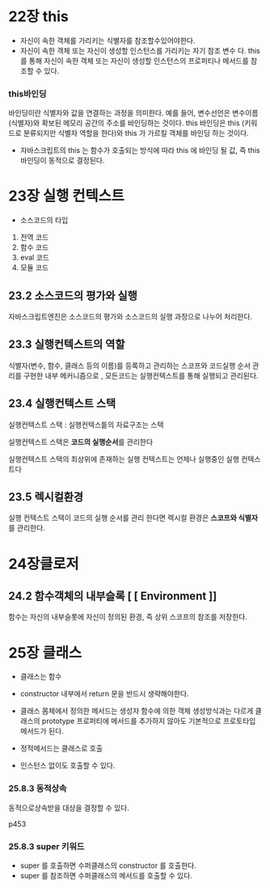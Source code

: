 # 22장 this

- 자신이 속한 객체를 가리키는 식별자를 참조할수있어야한다.
- 자신이 속한 객체 또는 자신이 생성할 인스턴스를 가리키는 자기 참조 변수 다. this 를 통해 자신이 속한 객체 또는 자신이 생성할 인스턴스의 프로퍼티나 메서드를 참조할 수 있다.

### this바인딩

바인딩이란 식별자와 값을 연결하는 과정을 의미한다. 예를 들어, 변수선언은 변수이름(식별자)와 확보된 메모리 공간의 주소를 바인딩하는 것이다. this 바인딩은 this (키워드로 분류되지만 식별자 역할을 한다)와 this 가 가르킬 객체를 바인딩 하는 것이다. 

- 자바스크립트의 this 는 함수가 호출되는 방식에 따라 this 에 바인딩 될 값, 즉 this 바인딩이 동적으로 결정된다.

# 23장 실행 컨텍스트

- 소스코드의 타입
1. 전역 코드
2. 함수 코드
3. eval 코드
4. 모듈 코드 

## 23.2 소스코드의 평가와 실행

자바스크립트엔진은 소스코드의 평가와 소스코드의 실행 과정으로 나누어 처리한다. 

## 23.3 실행컨텍스트의 역할

식별자(변수, 함수, 클래스 등의 이름)를 등록하고 관리하는 스코프와 코드실행 순서 관리를 구현한 내부 메커니즘으로 , 모든코드는 실행컨텍스트를 통해 실행되고 관리된다. 

## 23.4 실행컨텍스트 스택

실행컨텍스트 스택 : 실행컨텍스틑의 자료구조는 스택

실행컨텍스트 스택은 **코드의 실행순서**를 관리한다

실행컨텍스트 스택의 최상위에 존재하는 실행 컨텍스트는 언제나 실행중인 실행 컨텍스트다

## 23.5 렉시컬환경

실행 컨텍스트 스택이 코드의 실행 순서를 관리 한다면 렉시컬 환경은 **스코프와 식별자**를 관리한다.

# 24장클로저

## 24.2 함수객체의 내부슬록 [ [ Environment ]]

함수는 자신의 내부슬롯에 자신이 정의된 환경, 즉 상위 스코프의 참조를 저장한다. 

# 25장 클래스

- 클래스는 함수
- constructor 내부에서 return 문을 반드시 생략해야한다.
- 클래스 몸체에서 정의한 메서드는 생성자 함수에 의한 객체 생성방식과는 다르게 클래스의 prototype 프로퍼티에 메서드를 추가하지 않아도 기본적으로 프로토타입 메서드가 된다.

- 정적메서드는 클래스로 호출
- 인스턴스 없이도 호출할 수 있다.

### 25.8.3 동적상속

동적으로상속받을 대상을 결정할 수 있다. 

p453

### 25.8.3 super 키워드

- super 를 호출하면 수퍼클래스의 constructor 를 호출한다.
- super 를 참조하면 수퍼클래스의 메서드를 호출할 수 있다.